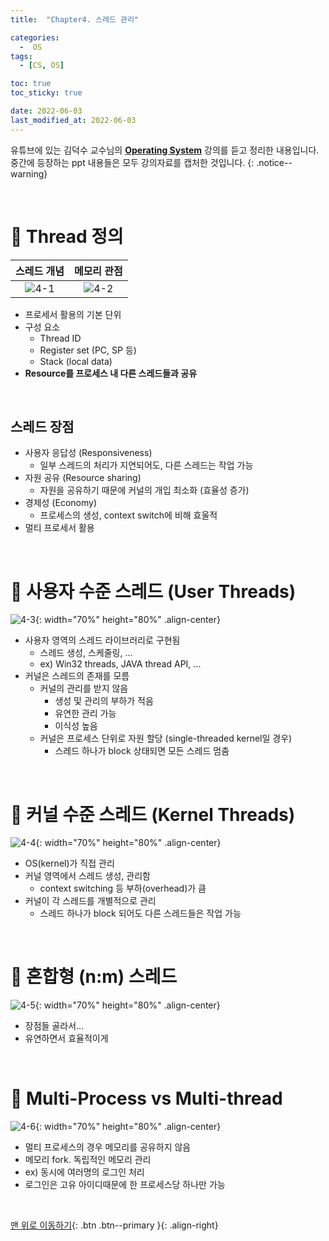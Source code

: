 ```yaml
---
title:  "Chapter4. 스레드 관리" 

categories:
  -  OS
tags:
  - [CS, OS]

toc: true
toc_sticky: true

date: 2022-06-03
last_modified_at: 2022-06-03
---
```


유튜브에 있는 김덕수 교수님의 **[Operating System](https://www.youtube.com/watch?v=EdTtGv9w2sA&list=PLBrGAFAIyf5rby7QylRc6JxU5lzQ9c4tN)** 강의를 듣고 정리한 내용입니다.<br>
중간에 등장하는 ppt 내용들은 모두 강의자료를 캡처한 것입니다.
{: .notice--warning}

<br>

# 🔧 Thread 정의

| 스레드 개념 | 메모리 관점 |
|:-:|:-:|
| ![4-1](https://user-images.githubusercontent.com/96368476/171704109-d3171a13-517c-46d9-b208-725f91d3d836.png) | ![4-2](https://user-images.githubusercontent.com/96368476/171704117-c4029939-8b6f-453d-a255-b8a5b95d118c.png) |

- 프로세서 활용의 기본 단위
- 구성 요소
  - Thread ID
  - Register set (PC, SP 등)
  - Stack (local data)
- **Resource를 프로세스 내 다른 스레드들과 공유**


<br>

## 스레드 장점

- 사용자 응답성 (Responsiveness)
  - 일부 스레드의 처리가 지연되어도, 다른 스레드는 작업 가능
- 자원 공유 (Resource sharing)
  - 자원을 공유하기 때문에 커널의 개입 최소화 (효율성 증가)
- 경제성 (Economy)
  - 프로세스의 생성, context switch에 비해 효울적
- 멀티 프로세서 활용



<br>


# 🔧 사용자 수준 스레드 (User Threads)

![4-3](https://user-images.githubusercontent.com/96368476/171704120-670cb312-2a67-4525-939e-433fa207a45c.png){: width="70%" height="80%" .align-center}

- 사용자 영역의 스레드 라이브러리로 구현됨
  - 스레드 생성, 스케줄링, ...
  - ex) Win32 threads, JAVA thread API, ...
- 커널은 스레드의 존재를 모름
  - 커널의 관리를 받지 않음
    - 생성 및 관리의 부하가 적음
    - 유연한 관리 가능
    - 이식성 높음
  - 커널은 프로세스 단위로 자원 할당 (single-threaded kernel일 경우)
    - 스레드 하나가 block 상태되면 모든 스레드 멈춤


<br>


# 🔧 커널 수준 스레드 (Kernel Threads)

![4-4](https://user-images.githubusercontent.com/96368476/171704125-f705cc70-6181-4f58-a6d0-17e2c352d52b.png){: width="70%" height="80%" .align-center}

- OS(kernel)가 직접 관리
- 커널 영역에서 스레드 생성, 관리함
  - context switching 등 부하(overhead)가 큼
- 커널이 각 스레드를 개별적으로 관리
  - 스레드 하나가 block 되어도 다른 스레드들은 작업 가능



<br>



# 🔧 혼합형 (n:m) 스레드

![4-5](https://user-images.githubusercontent.com/96368476/171704126-489492fd-6c8f-4dcb-b648-4dc6f44d0426.png){: width="70%" height="80%" .align-center}

- 장점들 골라서...
- 유연하면서 효율적이게


<br>




# 🔧 Multi-Process vs Multi-thread

![4-6](https://user-images.githubusercontent.com/96368476/171704128-0516bed0-54bd-4237-b6d3-7060949236a3.jpg){: width="70%" height="80%" .align-center}

- 멀티 프로세스의 경우 메모리를 공유하지 않음
- 메모리 fork. 독립적인 메모리 관리
- ex) 동시에 여러명의 로그인 처리
- 로그인은 고유 아이디때문에 한 프로세스당 하나만 가능





<br>


[맨 위로 이동하기](#){: .btn .btn--primary }{: .align-right}